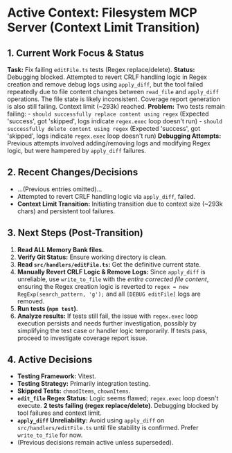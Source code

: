 <!-- Version: 4.7 | Last Updated: 2025-04-06 | Updated By: Roo -->
# Active Context: Filesystem MCP Server (Context Limit Transition)

## 1. Current Work Focus & Status

**Task:** Fix failing `editFile.ts` tests (Regex replace/delete).
**Status:** Debugging blocked. Attempted to revert CRLF handling logic in Regex creation and remove debug logs using `apply_diff`, but the tool failed repeatedly due to file content changes between `read_file` and `apply_diff` operations. The file state is likely inconsistent. Coverage report generation is also still failing. Context limit (~293k) reached.
**Problem:** Two tests remain failing:
    - `should successfully replace content using regex` (Expected 'success', got 'skipped', logs indicate `regex.exec` loop doesn't run)
    - `should successfully delete content using regex` (Expected 'success', got 'skipped', logs indicate `regex.exec` loop doesn't run)
**Debugging Attempts:** Previous attempts involved adding/removing logs and modifying Regex logic, but were hampered by `apply_diff` failures.

## 2. Recent Changes/Decisions

- ...(Previous entries omitted)...
- Attempted to revert CRLF handling logic via `apply_diff`, failed.
- **Context Limit Transition:** Initiating transition due to context size (~293k chars) and persistent tool failures.

## 3. Next Steps (Post-Transition)

1.  **Read ALL Memory Bank files.**
2.  **Verify Git Status:** Ensure working directory is clean.
3.  **Read `src/handlers/editFile.ts`:** Get the definitive current state.
4.  **Manually Revert CRLF Logic & Remove Logs:** Since `apply_diff` is unreliable, use `write_to_file` with the *entire corrected file content*, ensuring the Regex creation logic is reverted to `regex = new RegExp(search_pattern, 'g');` and all `[DEBUG editFile]` logs are removed.
5.  **Run tests (`npm test`)**.
6.  **Analyze results:** If tests still fail, the issue with `regex.exec` loop execution persists and needs further investigation, possibly by simplifying the test case or handler logic temporarily. If tests pass, proceed to investigate coverage report issue.

## 4. Active Decisions

- **Testing Framework:** Vitest.
- **Testing Strategy:** Primarily integration testing.
- **Skipped Tests:** `chmodItems`, `chownItems`.
- **`edit_file` Regex Status:** Logic seems flawed; `regex.exec` loop doesn't execute. **2 tests failing (regex replace/delete)**. Debugging blocked by tool failures and context limit.
- **`apply_diff` Unreliability:** Avoid using `apply_diff` on `src/handlers/editFile.ts` until file stability is confirmed. Prefer `write_to_file` for now.
- (Previous decisions remain active unless superseded).
